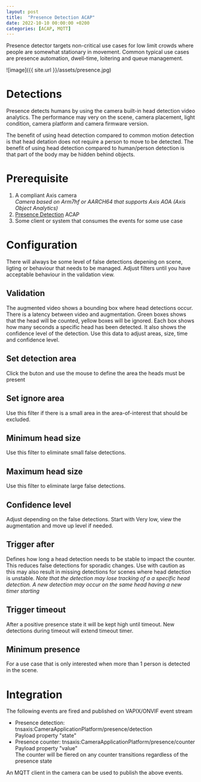 ```yaml
---
layout: post
title:  "Presence Detection ACAP"
date: 2022-10-10 00:00:00 +0200
categories: [ACAP, MQTT]
---
```


Presence detector targets non-critical use cases for low limit crowds where people are somewhat stationary in movement.  Common typical use cases are presence automation, dwell-time, loitering and queue management.

![image]({{ site.url }}/assets/presence.jpg)

# Detections
Presence detects humans by using the camera built-in head detection video analytics.  The performance may very on the scene, camera placement, light condition, camera platform and camera firmware version. 
  
The benefit of using head detection compared to common motion detection is that head detation does not require a person to move to be detected.  The benefit of using head detection compared to human/person detection is that part of the body may be hidden behind objects.  


# Prerequisite
1. A compliant Axis camera  
_Camera based on Arm7hf or AARCH64 that supports Axis AOA (Axis Object Analytics)_
2. [Presence Detection](https://api.aintegration.team/acap/presence?source=pages) ACAP
3. Some client or system that consumes the events for some use case

# Configuration
There will always be some level of false detections depening on scene, ligting or behaviour that needs to be managed.  Adjust filters until you have acceptable behaviour in the validation view.

## Validation
The augmented video shows a bounding box where head detections occur.  There is a latency between video and augmentation.
Green boxes shows that the head will be counted, yellow boxes will be ignored. 
Each box shows how many seconds a specific head has been detected. It also shows the confidence level of the detection.
Use this data to adjust areas, size, time and confidence level.

## Set detection area
Click the buton and use the mouse to define the area the heads must be present

## Set ignore area
Use this filter if there is a small area in the area-of-interest that should be excluded.

## Minimum head size
Use this filter to eliminate small false detections.

## Maximum head size
Use this filter to eliminate large false detections.

## Confidence level
Adjust depending on the false detections.  Start with Very low, view the augmentation and move up level if needed.

## Trigger after
Defines how long a head detection needs to be stable to impact the counter.  This reduces false detections for sporadic changes.  Use with caution as this may also result in missing detections for scenes where head detection is unstable.
_Note that the detection may lose tracking of a a specific head detection.  A new detection may occur on the same head having a new timer starting_

## Trigger timeout
After a positive presence state it will be kept high until timeout.  New detections during timeout will extend timeout timer.  

## Minimum presence
For a use case that is only interested when more than 1 person is detected in the scene. 

# Integration
The following events are fired and published on VAPIX/ONVIF event stream
* Presence detection: tnsaxis:CameraApplicationPlatform/presence/detection  
Payload property "state"
* Presence counter: tnsaxis:CameraApplicationPlatform/presence/counter  
Payload property "value"  
The counter will be fiered on any counter transitions regardless of the presence state 
  
An MQTT client in the camera can be used to publish the above events.

